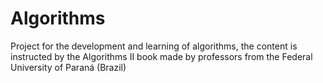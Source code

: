 # Algorithms
 Project for the development and learning of algorithms, the content is instructed by the Algorithms II book made by professors from the Federal University of Paraná (Brazil)
